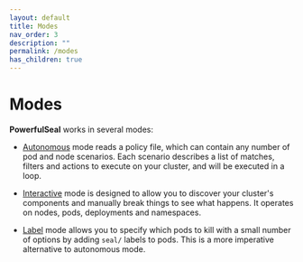 ```yaml
---
layout: default
title: Modes
nav_order: 3
description: ""
permalink: /modes
has_children: true
---
```


# Modes

__PowerfulSeal__ works in several modes:

- [Autonomous](./autonomous-mode) mode reads a policy file, which can contain any number of pod and node scenarios. Each scenario describes a list of matches, filters and actions to execute on your cluster, and will be executed in a loop.

- [Interactive](./interactive-mode) mode is designed to allow you to discover your cluster's components and manually break things to see what happens. It operates on nodes, pods, deployments and namespaces.

- [Label](./label-mode) mode allows you to specify which pods to kill with a small number of options by adding `seal/` labels to pods. This is a more imperative alternative to autonomous mode.